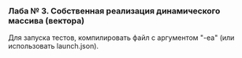 ### Лаба № 3. Собственная реализация динамического массива (вектора)
Для запуска тестов, компилировать файл с  аргументом "-ea" (или использовать launch.json).
